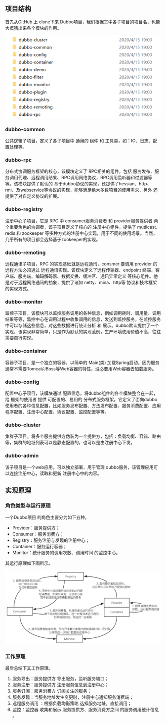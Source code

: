 ## 项目结构
首先从GitHub 上 clone下来 Dubbo项目，我们根据其中各子项目的项目名，也能大概猜出来各个模块的作用。

![avatar](../../../images/Dubbo/dubbo项目结构.png)

### dubbo-common
公共逻辑子项目，定义了各子项目中 通用的 组件 和 工具类，如：IO、日志、配置处理等。

### dubbo-rpc
分布式协调服务框架的核心，该模块定义了 RPC相关的组件，包括 服务发布、服务调用代理、远程调用结果、RPC调用网络协议，RPC调用监听器和过滤器等等。该模块提供了默认的 基于dubbo协议的实现，还提供了hessian、http、rmi、及webservice等协议的实现，能够满足绝大多数项目的使用需求，另外 还提供了对自定义协议的扩展。

### dubbo-registry
注册中心子项目，它是 RPC 中 consumer服务消费者 和 provider服务提供者 两个重要角色的协调者，该子项目定义了核心的 注册中心组件，提供了 mutilcast、redis 和 zookeeper 等多种方式的注册中心实现，用于不同的使用场景。当然，几乎所有的项目都会选择基于zookeeper的实现。

### dubbo-remoting
远程通讯子项目，RPC 的实现基础就是远程通讯，consmer 要调用 provider 的远程方法必须通过 远程通讯实现。该模块定义了远程传输器、endpoint 终端、客户端、服务端、编码解码器、数据交换、缓冲区、通讯异常定义 等核心组件。他是对于远程网络通讯的抽象，提供了诸如 netty、mina、http等 协议和技术框架的实现方式。

### dubbo-monitor
监控子项目，该模块可以监控服务调用的各种信息，例如调用耗时、调用量、调用结果等等，监控中心在调用过程中收集调用的信息，发送到监控服务，在监控服务中可以存储这些信息，对这些数据进行统计分析 和 展示。dubbo默认提供了一个实现，该实现非常简单，只是作为默认的实现范例，生产环境使用价值不高，往往需要自行实现。

### dubbo-container
容器子项目，是一个独立的容器，以简单的 Main(类) 加载Spring启动，因为服务通常不需要Tomcat/JBoss等Web容器的特性，没必要用Web容器去加载服务。

### dubbo-config
配置中心子项目，该模块通过 配置信息，将dubbo组件的各个模块整合在一起，给 框架的使用者 提供 可配置的、易用的 分布式服务框架。它定义了面向dubbo使用者的各种信息配置，比如服务发布配置、方法发布配置、服务消费配置、应用程序配置、注册中心配置、协议配置、监控配置等等。

### dubbo-cluster 
集群子项目，将多个服务提供方伪装为一个提供方，包括：负载均衡、容错、路由等，集群的地址列表可以是静态配置的，也可以是由注册中心下发。

### dubbo-admin
该子项目是一个web应用，可以独立部署，用于管理 dubbo服务，该管理应用可以连接注册中心，读取和更新 注册中心中的内容。

## 实现原理
### 角色类型与运行原理
一个Dubbo项目 的角色主要分为如下五种。
- Provider：服务提供方；
- Consumer：服务消费方；
- Registry：服务注册与发现的注册中心；
- Container：服务运行容器；
- Monitor：统计服务的调用次数、调用时间 的监控中心。

其运行原理如下图所示。

![avatar](../../../images/Dubbo/Dubbo工作原理图.png)

### 工作原理
最后总结下其工作原理。
1. 服务导出：服务提供方 导出服务，监听服务端口；
2. 服务注册：服务提供方 注册服务信息到注册中心；
3. 服务订阅：服务消费方 订阅关注的服务；
4. 服务发现：当服务地址发生变更时，注册中心通知服务消费端；
5. 远程服务调用 ：根据负载均衡策略 选择服务地址，直接调用；
6. 监控：监控器 收集和展示 服务提供方、服务消费方之间 的服务调用统计信息 。
